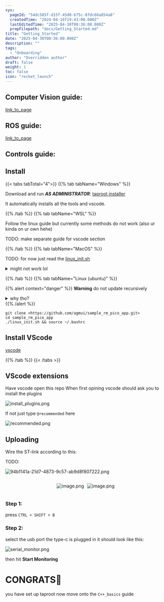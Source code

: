 ```yaml
---
sys:
  pageId: "54dc585f-d15f-45d0-b75c-8fdc66a854a8"
  createdTime: "2024-04-16T19:43:00.000Z"
  lastEditedTime: "2025-04-30T00:36:00.000Z"
  propFilepath: "docs/Getting_Started.md"
title: "Getting_Started"
date: "2025-04-30T00:36:00.000Z"
description: ""
tags:
  - "Onboarding"
author: "Overridden author"
draft: false
weight: 1
toc: false
icon: "rocket_launch"
---
```


## Computer Vision guide:

[link_to_page](86d45bc0-388b-4d26-8848-44f255f73d0e)

## ROS guide:

[link_to_page](3c76c1de-ec8f-46d6-8b0a-294005edc2d5)

## Controls guide:

## Install

{{< tabs tabTotal="4">}}
{{% tab tabName="Windows" %}}

Download and run _**AS ADMINISTRATOR**_: [taproot installer](https://github.com/Thornbots/TeachingFreshies/releases/tag/1.0)

It automatically installs all the tools and vscode.

{{% /tab %}}
{{% tab tabName="WSL" %}}

Follow the linux guide but currently some methods do not work (also ur kinda on ur own hehe)

TODO: make separate guide for vscode section

{{% /tab %}}
{{% tab tabName="MacOS" %}}

TODO: for now just read the [linux_init.sh](https://github.com/agmui/sample_rm_pico_app/blob/main/linux_init.sh)

<details>
<summary>might not work lol</summary>

`brew install libusb pkg-config`

Next install: [vscode](https://code.visualstudio.com/Download)

</details>

{{% /tab %}}
{{% tab tabName="Linux (ubuntu)" %}}

{{% alert context="danger" %}}
**Warning** do not update recursively
<details>
<summary>why tho?</summary>
There are some submodules that may go on for a while (like tinyusb) and I highly
recommend you don't need to get them.
If you want to see what submodules I update just look in `linux_init.sh`
</details>
{{% /alert %}}

```shell
git clone <https://github.com/agmui/sample_rm_pico_app.git>
cd sample_rm_pico_app
./linux_init.sh && source ~/.bashrc
```

## Install VScode

[vscode](https://code.visualstudio.com/Download)

{{% /tab %}}
{{< /tabs >}}

## VScode extensions

Have vscode open this repo
When first opining vscode should ask you to install the plugins

![install_plugins.png](https://prod-files-secure.s3.us-west-2.amazonaws.com/d518164a-d88e-44d1-a4ee-3adb3bd8bce0/89bd30f0-1825-4e77-867b-0a41ce370880/install_plugins.png?X-Amz-Algorithm=AWS4-HMAC-SHA256&X-Amz-Content-Sha256=UNSIGNED-PAYLOAD&X-Amz-Credential=ASIAZI2LB4667HT5QUAR%2F20250518%2Fus-west-2%2Fs3%2Faws4_request&X-Amz-Date=20250518T230750Z&X-Amz-Expires=3600&X-Amz-Security-Token=IQoJb3JpZ2luX2VjEMT%2F%2F%2F%2F%2F%2F%2F%2F%2F%2FwEaCXVzLXdlc3QtMiJHMEUCIQDBE4jG17lDei4ILIbbdppD6YkqXd3TnHtKkui3bD9cYgIgHKxE3ONOl8raT0uvVJnfz7quMbaCBQLJ2CXf%2Bbsps3Yq%2FwMIfRAAGgw2Mzc0MjMxODM4MDUiDAlwC5SrBbJjC6%2FBuircA3GEXl7oxxIZhMOoGtSd4hg%2FTHKKRB4WSckn0EANkC3FxuFbpLj7fCqpTsjHeqaeIkniITWieK2k0pYiuUlxxR9vrAy1OhX6ZoCAGRs%2FTfadUrJXFmGKmMuuIIfyRl7ITDitOUz3WYSC6YejQCHUhKBjafGAhtfEdb7l97HhUKOjBSKL7RHT5JMN8%2FfqQOmP1k%2B5jOW8azHBXo3M39I0iRVAs%2F1L%2Fai08U8px1WHhU8Uqiq0S8w5P5oD6LpRja81UvXP6wXtWEjhFdhLLJOwfMiW2VDrllhyShSj79Vzd7f6qxpWM5UjjOu6FWHssAHwnYQkKWwSmUeD8QqgbYELGLtkloN%2F7D%2FUwmeyddJVCVNXDcYBDI%2FPhif0IBFcs4R5T%2FbHNddvcjIzJZWBeSJllgByAytcQjBOGmDjJB9ns9o2ddIwKeosyw%2FVkEtePaaDe%2B0%2FlVu7sZVLhR%2BnG4jK2m44ckRRCsdaHTUfPwVLD1hRTLmuQWeNQUc94DgvrM1xEL6z9gj5XAQzM2jSk%2FLSFIzVEM%2F1ctD0HsZYzcLZI7JCVm0kkQXJJXOUxxAdtkcyeC8GGNZi5yAjDn1X%2FJT7Ic%2BheWfYt4vcQCcxoGXHJRjEfqk3F0rCQT%2FkZ1OgMP%2FmqMEGOqUBs71HgpAZ4QJbZ0ekQxmxAqQ2FkgWNcmwABFslyqiDGUS33K%2FyhrCedS7XgqkOhKXh2r3kWHMdyTCHSqyBGaTl3BqEhdvpmIdz00Zv4iIj8%2BXovK7C1D56K8ohKryhfVzhLCDq%2FhcQPOUZtG2fJAdQqinmKFalAbBaea28wf8G6m%2FT2H9s7vzspPQmqsT3xJlav3qB7WD1g16t2H4UJL%2F%2B5ZIhCzR&X-Amz-Signature=863862c31b77b7efff3dfc7a166ce12ba0bd7676fb3af5e1a06aa24ea9847644&X-Amz-SignedHeaders=host&x-id=GetObject)

If not just type `@recommended` here  

![recommended.png](https://prod-files-secure.s3.us-west-2.amazonaws.com/d518164a-d88e-44d1-a4ee-3adb3bd8bce0/61e661e9-5d85-4dfc-be0d-8d2097a5e793/recommended.png?X-Amz-Algorithm=AWS4-HMAC-SHA256&X-Amz-Content-Sha256=UNSIGNED-PAYLOAD&X-Amz-Credential=ASIAZI2LB4667HT5QUAR%2F20250518%2Fus-west-2%2Fs3%2Faws4_request&X-Amz-Date=20250518T230750Z&X-Amz-Expires=3600&X-Amz-Security-Token=IQoJb3JpZ2luX2VjEMT%2F%2F%2F%2F%2F%2F%2F%2F%2F%2FwEaCXVzLXdlc3QtMiJHMEUCIQDBE4jG17lDei4ILIbbdppD6YkqXd3TnHtKkui3bD9cYgIgHKxE3ONOl8raT0uvVJnfz7quMbaCBQLJ2CXf%2Bbsps3Yq%2FwMIfRAAGgw2Mzc0MjMxODM4MDUiDAlwC5SrBbJjC6%2FBuircA3GEXl7oxxIZhMOoGtSd4hg%2FTHKKRB4WSckn0EANkC3FxuFbpLj7fCqpTsjHeqaeIkniITWieK2k0pYiuUlxxR9vrAy1OhX6ZoCAGRs%2FTfadUrJXFmGKmMuuIIfyRl7ITDitOUz3WYSC6YejQCHUhKBjafGAhtfEdb7l97HhUKOjBSKL7RHT5JMN8%2FfqQOmP1k%2B5jOW8azHBXo3M39I0iRVAs%2F1L%2Fai08U8px1WHhU8Uqiq0S8w5P5oD6LpRja81UvXP6wXtWEjhFdhLLJOwfMiW2VDrllhyShSj79Vzd7f6qxpWM5UjjOu6FWHssAHwnYQkKWwSmUeD8QqgbYELGLtkloN%2F7D%2FUwmeyddJVCVNXDcYBDI%2FPhif0IBFcs4R5T%2FbHNddvcjIzJZWBeSJllgByAytcQjBOGmDjJB9ns9o2ddIwKeosyw%2FVkEtePaaDe%2B0%2FlVu7sZVLhR%2BnG4jK2m44ckRRCsdaHTUfPwVLD1hRTLmuQWeNQUc94DgvrM1xEL6z9gj5XAQzM2jSk%2FLSFIzVEM%2F1ctD0HsZYzcLZI7JCVm0kkQXJJXOUxxAdtkcyeC8GGNZi5yAjDn1X%2FJT7Ic%2BheWfYt4vcQCcxoGXHJRjEfqk3F0rCQT%2FkZ1OgMP%2FmqMEGOqUBs71HgpAZ4QJbZ0ekQxmxAqQ2FkgWNcmwABFslyqiDGUS33K%2FyhrCedS7XgqkOhKXh2r3kWHMdyTCHSqyBGaTl3BqEhdvpmIdz00Zv4iIj8%2BXovK7C1D56K8ohKryhfVzhLCDq%2FhcQPOUZtG2fJAdQqinmKFalAbBaea28wf8G6m%2FT2H9s7vzspPQmqsT3xJlav3qB7WD1g16t2H4UJL%2F%2B5ZIhCzR&X-Amz-Signature=458f73b286a346a7f33adc56437055fa9f25a0e6ea8fc2706fb39ac1b03422c0&X-Amz-SignedHeaders=host&x-id=GetObject)

## Uploading

Wire the ST-link according to this:

TODO:

![94b1141a-21d7-4873-9c57-ab9d8f807222.png](https://prod-files-secure.s3.us-west-2.amazonaws.com/d518164a-d88e-44d1-a4ee-3adb3bd8bce0/e5fad17d-ab82-4300-9f4c-505ab4b1202c/94b1141a-21d7-4873-9c57-ab9d8f807222.png?X-Amz-Algorithm=AWS4-HMAC-SHA256&X-Amz-Content-Sha256=UNSIGNED-PAYLOAD&X-Amz-Credential=ASIAZI2LB4667HT5QUAR%2F20250518%2Fus-west-2%2Fs3%2Faws4_request&X-Amz-Date=20250518T230749Z&X-Amz-Expires=3600&X-Amz-Security-Token=IQoJb3JpZ2luX2VjEMT%2F%2F%2F%2F%2F%2F%2F%2F%2F%2FwEaCXVzLXdlc3QtMiJHMEUCIQDBE4jG17lDei4ILIbbdppD6YkqXd3TnHtKkui3bD9cYgIgHKxE3ONOl8raT0uvVJnfz7quMbaCBQLJ2CXf%2Bbsps3Yq%2FwMIfRAAGgw2Mzc0MjMxODM4MDUiDAlwC5SrBbJjC6%2FBuircA3GEXl7oxxIZhMOoGtSd4hg%2FTHKKRB4WSckn0EANkC3FxuFbpLj7fCqpTsjHeqaeIkniITWieK2k0pYiuUlxxR9vrAy1OhX6ZoCAGRs%2FTfadUrJXFmGKmMuuIIfyRl7ITDitOUz3WYSC6YejQCHUhKBjafGAhtfEdb7l97HhUKOjBSKL7RHT5JMN8%2FfqQOmP1k%2B5jOW8azHBXo3M39I0iRVAs%2F1L%2Fai08U8px1WHhU8Uqiq0S8w5P5oD6LpRja81UvXP6wXtWEjhFdhLLJOwfMiW2VDrllhyShSj79Vzd7f6qxpWM5UjjOu6FWHssAHwnYQkKWwSmUeD8QqgbYELGLtkloN%2F7D%2FUwmeyddJVCVNXDcYBDI%2FPhif0IBFcs4R5T%2FbHNddvcjIzJZWBeSJllgByAytcQjBOGmDjJB9ns9o2ddIwKeosyw%2FVkEtePaaDe%2B0%2FlVu7sZVLhR%2BnG4jK2m44ckRRCsdaHTUfPwVLD1hRTLmuQWeNQUc94DgvrM1xEL6z9gj5XAQzM2jSk%2FLSFIzVEM%2F1ctD0HsZYzcLZI7JCVm0kkQXJJXOUxxAdtkcyeC8GGNZi5yAjDn1X%2FJT7Ic%2BheWfYt4vcQCcxoGXHJRjEfqk3F0rCQT%2FkZ1OgMP%2FmqMEGOqUBs71HgpAZ4QJbZ0ekQxmxAqQ2FkgWNcmwABFslyqiDGUS33K%2FyhrCedS7XgqkOhKXh2r3kWHMdyTCHSqyBGaTl3BqEhdvpmIdz00Zv4iIj8%2BXovK7C1D56K8ohKryhfVzhLCDq%2FhcQPOUZtG2fJAdQqinmKFalAbBaea28wf8G6m%2FT2H9s7vzspPQmqsT3xJlav3qB7WD1g16t2H4UJL%2F%2B5ZIhCzR&X-Amz-Signature=e635602bf41fdceaa6886a49ff3914412a47e1f6fbb62aa69d34f486d075f211&X-Amz-SignedHeaders=host&x-id=GetObject)

<div style="display: flex;flex-direction: row; column-gap:10px; max-width: 630px;justify-content: center;">
<div>

![image.png](https://prod-files-secure.s3.us-west-2.amazonaws.com/d518164a-d88e-44d1-a4ee-3adb3bd8bce0/210ecb78-1116-4d7b-b9b7-2292f66fa2c2/image.png?X-Amz-Algorithm=AWS4-HMAC-SHA256&X-Amz-Content-Sha256=UNSIGNED-PAYLOAD&X-Amz-Credential=ASIAZI2LB466YWBSPCEK%2F20250518%2Fus-west-2%2Fs3%2Faws4_request&X-Amz-Date=20250518T230753Z&X-Amz-Expires=3600&X-Amz-Security-Token=IQoJb3JpZ2luX2VjEMT%2F%2F%2F%2F%2F%2F%2F%2F%2F%2FwEaCXVzLXdlc3QtMiJHMEUCIDwRZhxj6i3kbTzJx4pVzWdh1ctYlsw5TOVKnx9Y%2B9n6AiEAtSz3d1ciE8EyWN5uSnwaEHFcIS2BXdkL8J0THvaM3pIq%2FwMIfBAAGgw2Mzc0MjMxODM4MDUiDNFKhcFmuVbGMs7GQCrcAxpFr1tVVaPb4x82rbNcbcklzKgqBxPSd%2FDKjVSN3bSQZAzUfzY6vpiZNylOA175ADIPwpZSrt5oL1cLlN3%2FTnp%2BaMgfMFWdLDzkGf3BiJLIhJ44va3%2FlpQOrlDU2KVIfxF6XNEafF2K4XnhKbH8SPy6gXHnQW%2B%2FQX030%2B1hwS1EKEJ5FVy8ylRcGl9jyigVf7cGFpWcKznmJy3AVKwvqqW1lMR%2BRZU%2FEyyVhmJxc%2BCHnbas55AXaRFJtiD6RLKGHGC%2BEb53xyL7YKfgNiwWblTPgx0XUfrWcS60%2FIA9F7J3IgzWFEd%2FR0WzCtHTdte7whvO8jAhB0IOfu%2FqgZwBWi2nSkDBak7QnNBTYbDuux6A8bieqoQIX%2B68Larw9Pr58QNaG1hvrN9S1db37bbMOPy8Urep2%2FGGTotuMLDlDLwh1rvaXHGc3uF8P2e%2FKFpYh9XUmKC%2BSpKOsMOz32ipLzSrXAodOBcj%2F59eWeXel5v7SP3F0st4fHYU5dA%2BGIu3YcoTTaUrf2C0cSyGJ2pDYD4XpMMSd31W2koVk2B9j5BQxS%2BBfJmPrEWUhCiiAhsyRw0nnTzFGVTpxNbgJTRot4ddhp4P%2FRD%2F7v55bISedLxfmVTT9r6JjG2k4tkGMN%2FmqMEGOqUBPnMdI7XotTYMlnXMIhuJaZMtSBps5IrZO6gCvrPgSdFNInlHzzoQwNMZjMDnJShOZqHrSD6S5eGy5cyt9jDE%2FpT5JwReVL72f8ZgN51qYgQ%2ByTRBz%2BC1i7teTVcHXqEUwFRbVC8XT3pUp0DLt452StQCxVeog%2F27rz4j8uHNJLjTr1lxqYP9sbmYd0GTTq3GalH9rR58BWwGyKMLVvqFYd8n157r&X-Amz-Signature=8f30fe2697d87e2727d65908692ee343d50c5df7f99fc8ad0a197c5ff94cf981&X-Amz-SignedHeaders=host&x-id=GetObject)

</div>
<div>

![image.png](https://prod-files-secure.s3.us-west-2.amazonaws.com/d518164a-d88e-44d1-a4ee-3adb3bd8bce0/33a0fd0f-8ca6-4a86-8e09-26e95ded1fff/image.png?X-Amz-Algorithm=AWS4-HMAC-SHA256&X-Amz-Content-Sha256=UNSIGNED-PAYLOAD&X-Amz-Credential=ASIAZI2LB4662GSC4A7L%2F20250518%2Fus-west-2%2Fs3%2Faws4_request&X-Amz-Date=20250518T230753Z&X-Amz-Expires=3600&X-Amz-Security-Token=IQoJb3JpZ2luX2VjEMT%2F%2F%2F%2F%2F%2F%2F%2F%2F%2FwEaCXVzLXdlc3QtMiJGMEQCIGa%2BdKHV9ls3hob2cnAWuSC4C4KWbSTC71jylSoF0AltAiAWyKC%2Fw%2B3yqxIqfyWHKl%2F7GI%2BNiaIrFb%2BzeCatwIwfMCr%2FAwh8EAAaDDYzNzQyMzE4MzgwNSIMySVjR3g9HlpThXwuKtwDiclB4urEvsHgkXZtSDBc3bGOV5Ljq5Lsj8jgzKFepetE16XJMrzywQIyTbiAeKhbkh0Xy3lbJdsI%2BAkB1YDRXeIb0IKW4mhaqQwzbX2HD7jrhUsZUkVMKsS2My9Kf%2B2gJqYq5%2BAkqvIlOqzg3FxX%2FicnJi79vb%2BS9jONRQidaOFXf5Rv0YyPQIH5KXSB3etHpFtKSBrig7yENxNvPlSLZn3KYmgsHgB07akK%2FWSrBHIMx6a6OJ1PcLBa8D5JkY%2Fe%2FQdn1SeD8XEjIle5ugSF9F8EFWTQrzE%2FxoOz177UdlpkE%2FK8PhYObfy6AtAdWHU7rNSaNrc0f6tm%2FmW7CqRadFfo%2FI0fDeL%2FNp7GzwUDU8w7I8N2LjMvmAIc7kTVdioBUWLqmeDkaShVGjxrI80YqK6lkAODydp5Smx7OoYBdcgrLpF6ODIHx1qNS9raBBIdihc9lW4A0J7r5wtohHgB%2F%2FBdCzjeJHuj9McBQe%2Bl6aUR8aauyt9bCsOYFYzIgZngGWKgsTdZ23CypiVcPPh00d3NVGcDWmVQzLBmu93qAD4OLJKWAXP%2BpnR7oH3k0GgkVa4hFWSDOz6Mkf0LX6s1CrNV6yAiyEud6CjdY6MhmDuX8hBYiYUsZiZuSrkwpOeowQY6pgFpX%2FUbkV0WWzGwWdO0n41yCkkzW%2FTFz3qkDBmRERGOYrOkz%2FCEWViZozeipNIwwEyTEQMDGL6wFd8ZBls8ZBxx54Qf3OWoxfLcLVtSd7NlEyYbAdHIjgsVZiupTinOw5wc9Qzxinl44dzoKDjt42Bxp3YH5IRxzNOi17LrBwhpjA98fjGh1nosM4J4M7N6PtJitmBPymkV91ZsUnwqZVMXuYVJ9kY9&X-Amz-Signature=2c48246aa3bce1cd040a92dc11a43ecad966d3e96d6f986b31df4e411ee7887e&X-Amz-SignedHeaders=host&x-id=GetObject)

</div>
</div>

### Step 1:

press `CTRL + SHIFT + B`

### Step 2:

select the usb port the type-c is plugged in it should look like this:

![serial_monitor.png](https://prod-files-secure.s3.us-west-2.amazonaws.com/d518164a-d88e-44d1-a4ee-3adb3bd8bce0/f03f4774-05d4-4393-b6a0-d5efb6d315ab/serial_monitor.png?X-Amz-Algorithm=AWS4-HMAC-SHA256&X-Amz-Content-Sha256=UNSIGNED-PAYLOAD&X-Amz-Credential=ASIAZI2LB4667HT5QUAR%2F20250518%2Fus-west-2%2Fs3%2Faws4_request&X-Amz-Date=20250518T230750Z&X-Amz-Expires=3600&X-Amz-Security-Token=IQoJb3JpZ2luX2VjEMT%2F%2F%2F%2F%2F%2F%2F%2F%2F%2FwEaCXVzLXdlc3QtMiJHMEUCIQDBE4jG17lDei4ILIbbdppD6YkqXd3TnHtKkui3bD9cYgIgHKxE3ONOl8raT0uvVJnfz7quMbaCBQLJ2CXf%2Bbsps3Yq%2FwMIfRAAGgw2Mzc0MjMxODM4MDUiDAlwC5SrBbJjC6%2FBuircA3GEXl7oxxIZhMOoGtSd4hg%2FTHKKRB4WSckn0EANkC3FxuFbpLj7fCqpTsjHeqaeIkniITWieK2k0pYiuUlxxR9vrAy1OhX6ZoCAGRs%2FTfadUrJXFmGKmMuuIIfyRl7ITDitOUz3WYSC6YejQCHUhKBjafGAhtfEdb7l97HhUKOjBSKL7RHT5JMN8%2FfqQOmP1k%2B5jOW8azHBXo3M39I0iRVAs%2F1L%2Fai08U8px1WHhU8Uqiq0S8w5P5oD6LpRja81UvXP6wXtWEjhFdhLLJOwfMiW2VDrllhyShSj79Vzd7f6qxpWM5UjjOu6FWHssAHwnYQkKWwSmUeD8QqgbYELGLtkloN%2F7D%2FUwmeyddJVCVNXDcYBDI%2FPhif0IBFcs4R5T%2FbHNddvcjIzJZWBeSJllgByAytcQjBOGmDjJB9ns9o2ddIwKeosyw%2FVkEtePaaDe%2B0%2FlVu7sZVLhR%2BnG4jK2m44ckRRCsdaHTUfPwVLD1hRTLmuQWeNQUc94DgvrM1xEL6z9gj5XAQzM2jSk%2FLSFIzVEM%2F1ctD0HsZYzcLZI7JCVm0kkQXJJXOUxxAdtkcyeC8GGNZi5yAjDn1X%2FJT7Ic%2BheWfYt4vcQCcxoGXHJRjEfqk3F0rCQT%2FkZ1OgMP%2FmqMEGOqUBs71HgpAZ4QJbZ0ekQxmxAqQ2FkgWNcmwABFslyqiDGUS33K%2FyhrCedS7XgqkOhKXh2r3kWHMdyTCHSqyBGaTl3BqEhdvpmIdz00Zv4iIj8%2BXovK7C1D56K8ohKryhfVzhLCDq%2FhcQPOUZtG2fJAdQqinmKFalAbBaea28wf8G6m%2FT2H9s7vzspPQmqsT3xJlav3qB7WD1g16t2H4UJL%2F%2B5ZIhCzR&X-Amz-Signature=5db2bfbd01bb8dfa9c963b0a4e76e00f87ffdc2b7ba5636dc95685df46e0ae67&X-Amz-SignedHeaders=host&x-id=GetObject)

then hit **Start Monitoring**

# CONGRATS🎉

you have set up taproot now move onto the `C++_basics` guide

